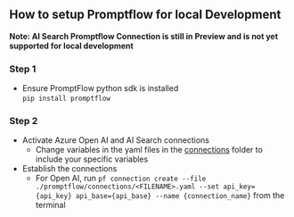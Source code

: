 ## How to setup Promptflow for local Development

__**Note: AI Search Promptflow Connection is still in Preview and is not yet supported for local development**__

### Step 1
- Ensure PromptFlow python sdk is installed  
```pip install promptflow```

### Step 2
- Activate Azure Open AI and AI Search connections
  - Change variables in the yaml files in the [connections](./connections/) folder to include your specific variables
- Establish the connections  
  - For Open AI, run ```pf connection create --file ./promptflow/connections/<FILENAME>.yaml --set api_key={api_key} api_base={api_base} --name {connection_name}``` from the terminal  